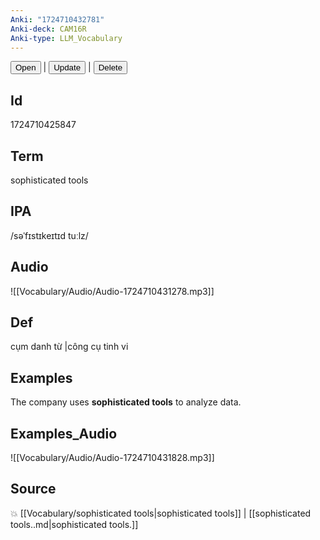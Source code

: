 ```yaml
---
Anki: "1724710432781"
Anki-deck: CAM16R
Anki-type: LLM_Vocabulary
---
```

<button class="anki-btn-open">Open</button> | <button class="anki-btn-update">Update</button> | <button class="anki-btn-delete">Delete</button>

## Id
1724710425847
## Term
sophisticated tools
## IPA
 /səˈfɪstɪkeɪtɪd tuːlz/
## Audio
 ![[Vocabulary/Audio/Audio-1724710431278.mp3]]

## Def
 cụm danh từ |công cụ tinh vi 
## Examples
The company uses **sophisticated tools** to analyze data.

## Examples_Audio
![[Vocabulary/Audio/Audio-1724710431828.mp3]]
## Source
💥 [[Vocabulary/sophisticated tools|sophisticated tools]] |  [[sophisticated tools..md|sophisticated tools.]]